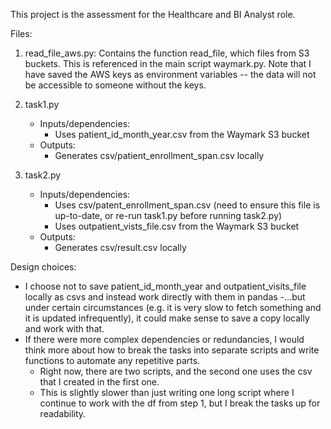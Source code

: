 This project is the assessment for the Healthcare and BI Analyst role. 

Files:
1) read_file_aws.py: Contains the function read_file, which files from S3 buckets. This is referenced in the main script waymark.py. Note that I have saved the AWS keys as environment variables -- the data will not be accessible to someone without the keys.

2) task1.py
	- Inputs/dependencies:
		- Uses patient_id_month_year.csv from the Waymark S3 bucket
	- Outputs:
		- Generates csv/patient_enrollment_span.csv locally

3) task2.py
	- Inputs/dependencies:
		- Uses csv/patent_enrollment_span.csv (need to ensure this file is up-to-date, or re-run task1.py before running task2.py)
		- Uses outpatient_vists_file.csv from the Waymark S3 bucket
	- Outputs:
		- Generates csv/result.csv locally



Design choices:
- I choose not to save patient_id_month_year and outpatient_visits_file locally as csvs and instead work directly with them in pandas
	-...but under certain circumstances (e.g. it is very slow to fetch something and it is updated infrequently), it could make sense to save a copy locally and work with that.
- If there were more complex dependencies or redundancies, I would think more about how to break the tasks into separate scripts and write functions to automate any repetitive parts.
	- Right now, there are two scripts, and the second one uses the csv that I created in the first one.
	- This is slightly slower than just writing one long script where I continue to work with the df from step 1, but I break the tasks up for readability.